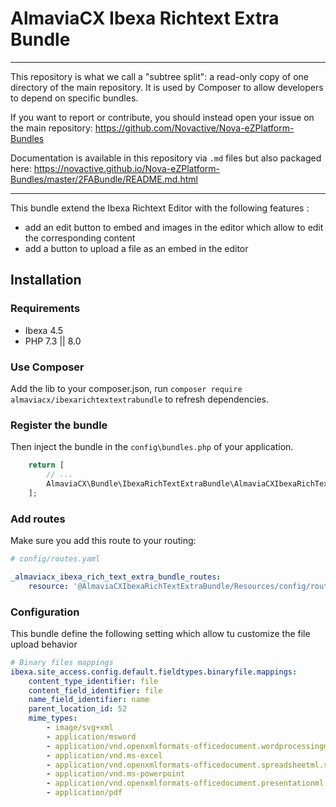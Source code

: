 # AlmaviaCX Ibexa Richtext Extra Bundle

----

This repository is what we call a "subtree split": a read-only copy of one directory of the main repository. 
It is used by Composer to allow developers to depend on specific bundles.

If you want to report or contribute, you should instead open your issue on the main repository: https://github.com/Novactive/Nova-eZPlatform-Bundles

Documentation is available in this repository via `.md` files but also packaged here: https://novactive.github.io/Nova-eZPlatform-Bundles/master/2FABundle/README.md.html

----

This bundle extend the Ibexa Richtext Editor with the following features :
- add an edit button to embed and images in the editor which allow to edit the corresponding content
- add a button to upload a file as an embed in the editor

## Installation

### Requirements

* Ibexa 4.5
* PHP 7.3 || 8.0

### Use Composer

Add the lib to your composer.json, run `composer require almaviacx/ibexarichtextextrabundle` to refresh dependencies.

### Register the bundle

Then inject the bundle in the `config\bundles.php` of your application.

```php
    return [
        // ...
        AlmaviaCX\Bundle\IbexaRichTextExtraBundle\AlmaviaCXIbexaRichTextExtraBundle::class => [ 'all'=> true ],
    ];
```

### Add routes

Make sure you add this route to your routing:

```yaml
# config/routes.yaml

_almaviacx_ibexa_rich_text_extra_bundle_routes:
    resource: '@AlmaviaCXIbexaRichTextExtraBundle/Resources/config/routing.yaml'
```

### Configuration

This bundle define the following setting which allow tu customize the file upload behavior

```yaml
# Binary files mappings
ibexa.site_access.config.default.fieldtypes.binaryfile.mappings:
    content_type_identifier: file
    content_field_identifier: file
    name_field_identifier: name
    parent_location_id: 52
    mime_types:
        - image/svg+xml
        - application/msword
        - application/vnd.openxmlformats-officedocument.wordprocessingml.document
        - application/vnd.ms-excel
        - application/vnd.openxmlformats-officedocument.spreadsheetml.sheet
        - application/vnd.ms-powerpoint
        - application/vnd.openxmlformats-officedocument.presentationml.presentation
        - application/pdf
```
